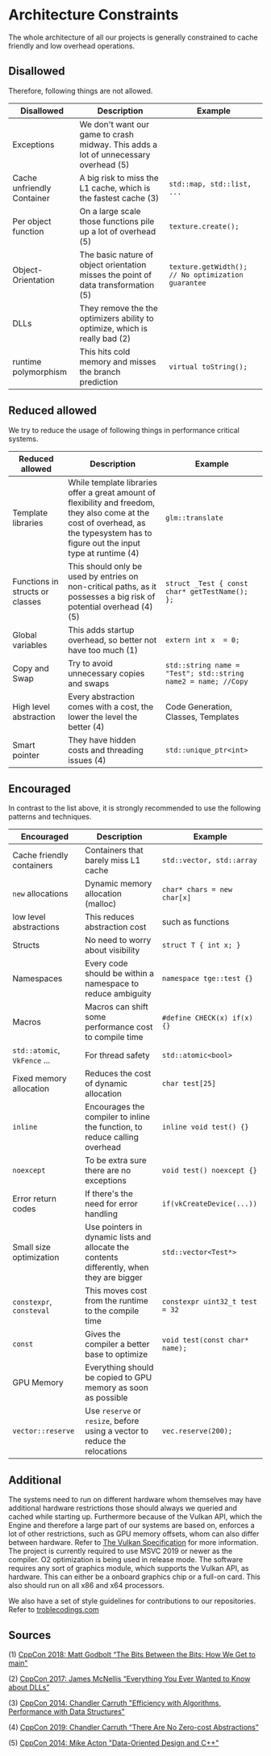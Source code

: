 # Architecture Constraints

The whole architecture of all our projects is generally constrained to cache
friendly and low overhead operations.

## Disallowed

Therefore, following things are not allowed.

| Disallowed                 | Description                                                                         | Example                                            |
| -------------------------- | ----------------------------------------------------------------------------------- | -------------------------------------------------- |
| Exceptions                 | We don't want our game to crash midway. This adds a lot of unnecessary overhead (5) |                                                    |
| Cache unfriendly Container | A big risk to miss the L1 cache, which is the fastest cache (3)                     | `std::map, std::list, ...`                         |
| Per object function        | On a large scale those functions pile up a lot of overhead (5)                      | `texture.create();`                                |
| Object-Orientation         | The basic nature of object orientation misses the point of data transformation (5)  | `texture.getWidth(); // No optimization guarantee` |
| DLLs                       | They remove the the optimizers ability to optimize, which is really bad (2)         |                                                    |
| runtime polymorphism       | This hits cold memory and misses the branch prediction                                | `virtual toString();`                              |

## Reduced allowed

We try to reduce the usage of following things in performance critical systems.

| Reduced allowed                 | Description                                                                                                                                                                         | Example                                                       |
| ------------------------------- | ----------------------------------------------------------------------------------------------------------------------------------------------------------------------------------- | ------------------------------------------------------------- |
| Template libraries              | While template libraries offer a great amount of flexibility and freedom, they also come at the cost of overhead, as the typesystem has to figure out the input type at runtime (4) | `glm::translate`                                              |
| Functions in structs or classes | This should only be used by entries on non-critical paths, as it possesses a big risk of potential overhead (4)(5)                                                                  | `struct _Test { const char* getTestName(); };`                |
| Global variables                | This adds startup overhead, so better not have too much (1)                                                                                                                         | `extern int x  = 0;`                                          |
| Copy and Swap                   | Try to avoid unnecessary copies and swaps                                                                                                                                           | `std::string name = "Test"; std::string name2 = name; //Copy` |
| High level abstraction          | Every abstraction comes with a cost, the lower the level the better (4)                                                                                                             | Code Generation, Classes, Templates                           |
| Smart pointer                   | They have hidden costs and threading issues (4)                                                                                                                                     | `std::unique_ptr<int>`                                        |

## Encouraged

In contrast to the list above, it is strongly recommended to use the following patterns and techniques.

| Encouraged                   | Description                                                                               | Example                        |
| ---------------------------- | ----------------------------------------------------------------------------------------- | ------------------------------ |
| Cache friendly containers    | Containers that barely miss L1 cache                                                      | `std::vector, std::array`      |
| `new` allocations            | Dynamic memory allocation (malloc)                                                        | `char* chars = new char[x]`    |
| low level abstractions       | This reduces abstraction cost                                                             | such as functions              |
| Structs                      | No need to worry about visibility                                                         | `struct T { int x; }`          |
| Namespaces                   | Every code should be within a namespace to reduce ambiguity                               | `namespace tge::test {}`       |
| Macros                       | Macros can shift some performance cost to compile time                                    | `#define CHECK(x) if(x) {}`    |
| `std::atomic`, `VkFence` ... | For thread safety                                                                         | `std::atomic<bool>`            |
| Fixed memory allocation      | Reduces the cost of dynamic allocation                                                    | `char test[25]`                |
| `inline`                     | Encourages the compiler to inline the function, to reduce calling overhead                | `inline void test() {}`        |
| `noexcept`                   | To be extra sure there are no exceptions                                                  | `void test() noexcept {}`      |
| Error return codes           | If there's the need for error handling                                                    | `if(vkCreateDevice(...))`      |
| Small size optimization      | Use pointers in dynamic lists and allocate the contents differently, when they are bigger | `std::vector<Test*>`           |
| `constexpr`, `consteval`     | This moves cost from the runtime to the compile time                                      | `constexpr uint32_t test = 32` |
| `const`                      | Gives the compiler a better base to optimize                                              | `void test(const char* name);` |
| GPU Memory                   | Everything should be copied to GPU memory as soon as possible                             |                                |
| `vector::reserve`            | Use `reserve` or `resize`, before using a vector to reduce the relocations                | `vec.reserve(200);`            |

## Additional

The systems need to run on different hardware whom themselves may have additional
hardware restrictions those should always we queried and cached while starting up.
Furthermore because of the Vulkan API, which the Engine and therefore a large part
of our systems are based on, enforces a lot of other restrictions, such as GPU
memory offsets, whom can also differ between hardware. Refer to
[The Vulkan Specification](https://www.khronos.org/registry/vulkan/specs/1.2-extensions/pdf/vkspec.pdf)
for more information. The project is currently required to use MSVC 2019 or newer as the compiler. O2 optimization is being used in release mode. The software requires any sort of graphics module, which supports the Vulkan API, as hardware. This can either be a onboard graphics chip or a full-on card. This also should run on all x86 and x64 processors.  

We also have a set of style guidelines for contributions to our repositories.
Refer to [troblecodings.com](https://troblecodings.com/contribution.html)

## Sources

(1) [CppCon 2018: Matt Godbolt “The Bits Between the Bits: How We Get to main"](https://www.youtube.com/watch?v=dOfucXtyEsU)

(2) [CppCon 2017: James McNellis “Everything You Ever Wanted to Know about DLLs”](https://www.youtube.com/watch?v=JPQWQfDhICA)

(3) [CppCon 2014: Chandler Carruth "Efficiency with Algorithms, Performance with Data Structures"](https://www.youtube.com/watch?v=fHNmRkzxHWs)

(4) [CppCon 2019: Chandler Carruth “There Are No Zero-cost Abstractions”](https://www.youtube.com/watch?v=rHIkrotSwcc)

(5) [CppCon 2014: Mike Acton "Data-Oriented Design and C++"](https://www.youtube.com/watch?v=rX0ItVEVjHc)

